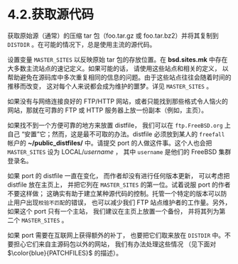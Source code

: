 # 4.2.获取源代码

获取原始源（通常）的压缩 tar 包（foo.tar.gz 或 foo.tar.bz2）并将其复制到 `DISTDIR` 。在可能的情况下，总是使用主流的源代码。    

设置变量 `MASTER_SITES` 以反映原始 tar 包的存放位置。在 **bsd.sites.mk** 中存在大多数主流站点的速记定义。如果可能的话， 请使用这些站点和相关的定义， 以帮助避免在源码库中多次重复相同的信息的问题。由于这些站点往往会随着时间的推移而改变， 这对每个人来说都会成为维护的噩梦。详见 `MASTER_SITES` 。   

如果没有与网络连接良好的 FTP/HTTP 网站，或者只能找到那些格式令人恼火的网站，那就在可靠的 FTP 或 HTTP 服务器上放一份副本（例如，主页）。  
  
如果找不到一个方便可靠的地方来放置 distfile， 我们可以在 `ftp.FreeBSD.org` 上自己 “安置”它；然而，这是最不可取的办法。distfile 必须放到某人的 `freefall` 帐户的 **~/public_distfiles/** 中。请提交 port 的人做这件事。这个人也会把 `MASTER_SITES` 设为 LOCAL/_username_ ， 其中 `username` 是他们的 FreeBSD 集群登录名。  
  
如果 port 的 distfile 一直在变化， 而作者却没有进行任何版本更新， 可以考虑把 distfile 放在主页上， 并把它列在 `MASTER_SITES` 的第一位。试着说服 port 的作者不要这样做； 这确实有助于建立某种源代码的控制。托管一个特定的版本可以防止用户出现`校验不匹配`的错误， 也可以减少我们 FTP 站点维护者的工作量。另外， 如果这个 port 只有一个主站， 我们建议在主页上放置一个备份， 并将其列为第二个 `MASTER_SITES` 。  
  
如果 port 需要在互联网上获得额外的补丁， 也要把它们取来放在 `DISTDIR` 中。不要担心它们来自主源码包以外的网站， 我们有办法处理这些情况 （见下面对 $\color{blue}{PATCHFILES}$ 的描述）。
